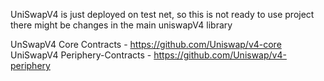 UniSwapV4 is just deployed on test net, so this is not ready to use project there might be changes in the main uniswapV4 library 


UnSwapV4 Core Contracts - https://github.com/Uniswap/v4-core <br>
UniSwapV4 Periphery-Contracts - https://github.com/Uniswap/v4-periphery
